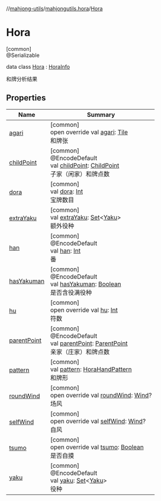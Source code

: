 //[mahjong-utils](../../../index.md)/[mahjongutils.hora](../index.md)/[Hora](index.md)

# Hora

[common]\
@Serializable

data class [Hora](index.md) : [HoraInfo](../-hora-info/index.md)

和牌分析结果

## Properties

| Name | Summary |
|---|---|
| [agari](../-hora-info/agari.md) | [common]<br>open override val [agari](../-hora-info/agari.md): [Tile](../../mahjongutils.models/-tile/index.md)<br>和牌张 |
| [childPoint](child-point.md) | [common]<br>@EncodeDefault<br>val [childPoint](child-point.md): [ChildPoint](../../mahjongutils.hanhu/-child-point/index.md)<br>子家（闲家）和牌点数 |
| [dora](dora.md) | [common]<br>val [dora](dora.md): [Int](https://kotlinlang.org/api/latest/jvm/stdlib/kotlin/-int/index.html)<br>宝牌数目 |
| [extraYaku](extra-yaku.md) | [common]<br>val [extraYaku](extra-yaku.md): [Set](https://kotlinlang.org/api/latest/jvm/stdlib/kotlin.collections/-set/index.html)&lt;[Yaku](../../mahjongutils.yaku/-yaku/index.md)&gt;<br>额外役种 |
| [han](han.md) | [common]<br>@EncodeDefault<br>val [han](han.md): [Int](https://kotlinlang.org/api/latest/jvm/stdlib/kotlin/-int/index.html)<br>番 |
| [hasYakuman](has-yakuman.md) | [common]<br>@EncodeDefault<br>val [hasYakuman](has-yakuman.md): [Boolean](https://kotlinlang.org/api/latest/jvm/stdlib/kotlin/-boolean/index.html)<br>是否含役满役种 |
| [hu](../-hora-info/hu.md) | [common]<br>open override val [hu](../-hora-info/hu.md): [Int](https://kotlinlang.org/api/latest/jvm/stdlib/kotlin/-int/index.html)<br>符数 |
| [parentPoint](parent-point.md) | [common]<br>@EncodeDefault<br>val [parentPoint](parent-point.md): [ParentPoint](../../mahjongutils.hanhu/-parent-point/index.md)<br>亲家（庄家）和牌点数 |
| [pattern](pattern.md) | [common]<br>val [pattern](pattern.md): [HoraHandPattern](../-hora-hand-pattern/index.md)<br>和牌形 |
| [roundWind](../-hora-info/round-wind.md) | [common]<br>open override val [roundWind](../-hora-info/round-wind.md): [Wind](../../mahjongutils.models/-wind/index.md)?<br>场风 |
| [selfWind](../-hora-info/self-wind.md) | [common]<br>open override val [selfWind](../-hora-info/self-wind.md): [Wind](../../mahjongutils.models/-wind/index.md)?<br>自风 |
| [tsumo](../-hora-info/tsumo.md) | [common]<br>open override val [tsumo](../-hora-info/tsumo.md): [Boolean](https://kotlinlang.org/api/latest/jvm/stdlib/kotlin/-boolean/index.html)<br>是否自摸 |
| [yaku](yaku.md) | [common]<br>@EncodeDefault<br>val [yaku](yaku.md): [Set](https://kotlinlang.org/api/latest/jvm/stdlib/kotlin.collections/-set/index.html)&lt;[Yaku](../../mahjongutils.yaku/-yaku/index.md)&gt;<br>役种 |
